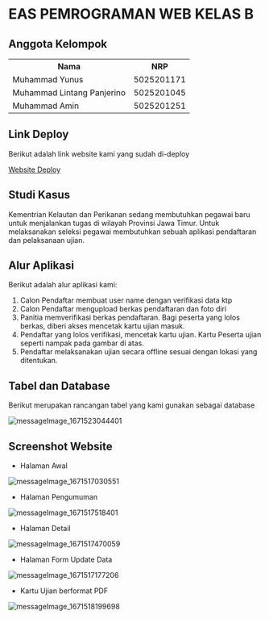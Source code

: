 # EAS PEMROGRAMAN WEB KELAS B

## Anggota Kelompok

<table>
    <tr>
        <th>Nama</th>
        <th>NRP</th>
    </tr>
    <tr>
        <td>Muhammad Yunus</td>
        <td>5025201171</td>
    </tr>
    <tr>
        <td>Muhammad Lintang Panjerino</td>
        <td>5025201045</td>
    </tr>
    <tr>
        <td>Muhammad Amin</td>
        <td>5025201251</td>
    </tr>
<table>

## Link Deploy

Berikut adalah link website kami yang sudah di-deploy

<a href="https://godaftarkkpyla.000webhostapp.com/" target="_blank">Website Deploy</a>

## Studi Kasus

Kementrian Kelautan dan Perikanan sedang membutuhkan pegawai baru untuk menjalankan tugas di wilayah Provinsi Jawa Timur. Untuk melaksanakan seleksi pegawai membutuhkan sebuah aplikasi pendaftaran dan pelaksanaan ujian.

## Alur Aplikasi

Berikut adalah alur aplikasi kami:

<ol>
  <li>Calon Pendaftar membuat user name dengan verifikasi data ktp</li>
  <li>Calon Pendaftar mengupload berkas pendaftaran dan foto diri</li>
  <li>Panitia memverifikasi berkas pendaftaran. Bagi peserta yang lolos berkas, diberi akses mencetak kartu ujian masuk.</li>
  <li>Pendaftar yang lolos verifikasi, mencetak kartu ujian. Kartu Peserta ujian seperti nampak pada gambar di atas.</li>
  <li>Pendaftar melaksanakan ujian secara offline sesuai dengan lokasi yang ditentukan.</li>
</ol>

## Tabel dan Database

Berikut merupakan rancangan tabel yang kami gunakan sebagai database

![messageImage_1671523044401](https://user-images.githubusercontent.com/90432657/208620995-73d6c94c-2855-469c-9bcc-befa8068bd38.jpg)

## Screenshot Website

- Halaman Awal

![messageImage_1671517030551](https://user-images.githubusercontent.com/90432657/208621447-8d4c0131-d58e-4e2a-b622-1a801eecd331.jpg)

- Halaman Pengumuman

![messageImage_1671517518401](https://user-images.githubusercontent.com/90432657/208621712-5673f369-be00-4ebc-b0ba-0755e8e8a590.jpg)

- Halaman Detail

![messageImage_1671517470059](https://user-images.githubusercontent.com/90432657/208621778-440a3ca0-087f-4432-8678-38583501c7da.jpg)

- Halaman Form Update Data

![messageImage_1671517177206](https://user-images.githubusercontent.com/90432657/208621832-953bcc22-496d-4b3e-9265-4a16b80680aa.jpg)

- Kartu Ujian berformat PDF

![messageImage_1671518199698](https://user-images.githubusercontent.com/90432657/208621875-efbd2301-4df3-497d-ad5f-580f0b17cbc9.jpg)

